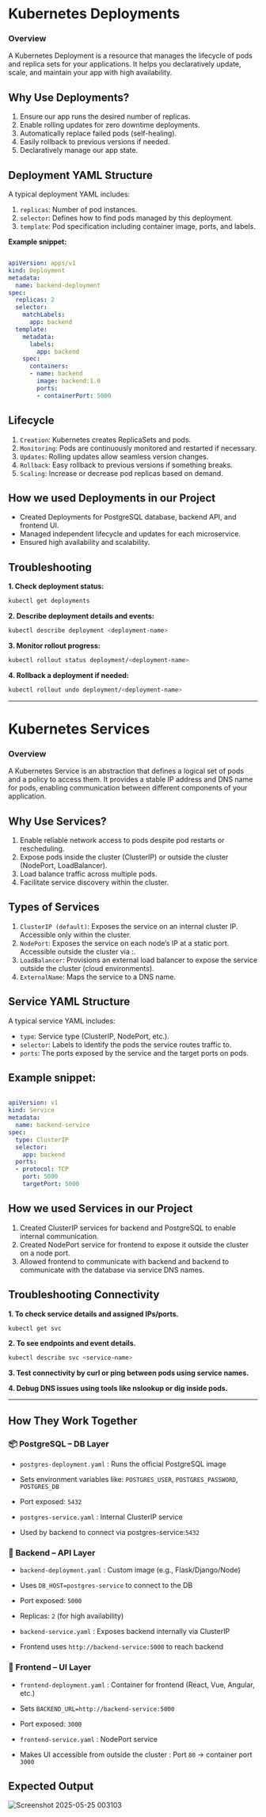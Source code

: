 # Kubernetes Deployments

### Overview
A Kubernetes Deployment is a resource that manages the lifecycle of pods and replica sets for your applications. It helps you declaratively update, scale, and maintain your app with high availability.

## Why Use Deployments?
1. Ensure our app runs the desired number of replicas.
2. Enable rolling updates for zero downtime deployments.
3. Automatically replace failed pods (self-healing).
4. Easily rollback to previous versions if needed.
5. Declaratively manage our app state.

## Deployment YAML Structure

A typical deployment YAML includes:

1. `replicas`: Number of pod instances.
2. `selector`: Defines how to find pods managed by this deployment.
3. `template`: Pod specification including container image, ports, and labels.

**Example snippet:**

```yaml

apiVersion: apps/v1
kind: Deployment
metadata:
  name: backend-deployment
spec:
  replicas: 2
  selector:
    matchLabels:
      app: backend
  template:
    metadata:
      labels:
        app: backend
    spec:
      containers:
      - name: backend
        image: backend:1.0
        ports:
        - containerPort: 5000
```

## Lifecycle

1. `Creation`: Kubernetes creates ReplicaSets and pods.
2. `Monitoring`: Pods are continuously monitored and restarted if necessary.
3. `Updates`: Rolling updates allow seamless version changes.
4. `Rollback`: Easy rollback to previous versions if something breaks.
5. `Scaling`: Increase or decrease pod replicas based on demand.

## How we used Deployments in our Project

- Created Deployments for PostgreSQL database, backend API, and frontend UI.
- Managed independent lifecycle and updates for each microservice.
- Ensured high availability and scalability.

## Troubleshooting

**1. Check deployment status:**
```bash
kubectl get deployments
```

**2. Describe deployment details and events:**
```bash
kubectl describe deployment <deployment-name>
```

**3. Monitor rollout progress:**
```bash
kubectl rollout status deployment/<deployment-name>
```

**4. Rollback a deployment if needed:**
```bash
kubectl rollout undo deployment/<deployment-name>
```
---

# Kubernetes Services

### Overview
A Kubernetes Service is an abstraction that defines a logical set of pods and a policy to access them. It provides a stable IP address and DNS name for pods, enabling communication between different components of your application.

## Why Use Services?
1. Enable reliable network access to pods despite pod restarts or rescheduling.
2. Expose pods inside the cluster (ClusterIP) or outside the cluster (NodePort, LoadBalancer).
3. Load balance traffic across multiple pods.
4. Facilitate service discovery within the cluster.

## Types of Services

1. `ClusterIP (default)`: Exposes the service on an internal cluster IP. Accessible only within the cluster.
2. `NodePort`: Exposes the service on each node’s IP at a static port. Accessible outside the cluster via <NodeIP>:<NodePort>.
3. `LoadBalancer`: Provisions an external load balancer to expose the service outside the cluster (cloud environments).
4. `ExternalName`: Maps the service to a DNS name.

## Service YAML Structure

A typical service YAML includes:
- `type`: Service type (ClusterIP, NodePort, etc.).
- `selector`: Labels to identify the pods the service routes traffic to.
- `ports`: The ports exposed by the service and the target ports on pods.

## Example snippet:

```yaml

apiVersion: v1
kind: Service
metadata:
  name: backend-service
spec:
  type: ClusterIP
  selector:
    app: backend
  ports:
  - protocol: TCP
    port: 5000
    targetPort: 5000
```

## How we used Services in our Project

1. Created ClusterIP services for backend and PostgreSQL to enable internal communication.
2. Created NodePort service for frontend to expose it outside the cluster on a node port.
3. Allowed frontend to communicate with backend and backend to communicate with the database via service DNS names.

## Troubleshooting Connectivity

**1. To check service details and assigned IPs/ports.**
```bash
kubectl get svc 
```

**2. To see endpoints and event details.**
```bash
kubectl describe svc <service-name>
```

**3. Test connectivity by curl or ping between pods using service names.**

**4. Debug DNS issues using tools like nslookup or dig inside pods.**

---

## How They Work Together

### 📦 PostgreSQL – DB Layer

- `postgres-deployment.yaml` : Runs the official PostgreSQL image
- Sets environment variables like: `POSTGRES_USER`, `POSTGRES_PASSWORD`, `POSTGRES_DB`
- Port exposed: `5432`

- `postgres-service.yaml` : Internal ClusterIP service
-  Used by backend to connect via postgres-service:`5432`

### 🔧 Backend – API Layer
- `backend-deployment.yaml` : Custom image (e.g., Flask/Django/Node)
- Uses `DB_HOST=postgres-service` to connect to the DB
- Port exposed: `5000`
- Replicas: `2` (for high availability)

- `backend-service.yaml` : Exposes backend internally via ClusterIP
- Frontend uses `http://backend-service:5000` to reach backend

### 🎨 Frontend – UI Layer
- `frontend-deployment.yaml` : Container for frontend (React, Vue, Angular, etc.)
- Sets `BACKEND_URL=http://backend-service:5000`
- Port exposed: `3000`

- `frontend-service.yaml` : NodePort service
- Makes UI accessible from outside the cluster : Port `80` → container port `3000`


## Expected Output
![Screenshot 2025-05-25 003103](https://github.com/user-attachments/assets/c1740ffc-5b95-4b6a-9a70-f5f05c85646d)
